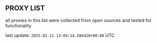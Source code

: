 ## PROXY LIST

all proxies in this list were collected from open sources and tested for functionality

last update: `2025-02-11 13:04:14.286428+00:00` UTC
